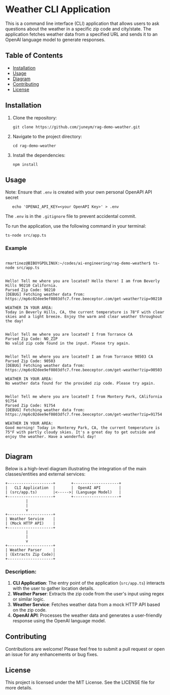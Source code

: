 # Weather CLI Application

This is a command line interface (CLI) application that allows users to ask questions about the weather in a specific zip code and city/state. The application fetches weather data from a specified URL and sends it to an OpenAI language model to generate responses.

## Table of Contents

- [Installation](#installation)
- [Usage](#usage)
- [Diagram](#diagram)
- [Contributing](#contributing)
- [License](#license)

## Installation

1. Clone the repository:
   ```
   git clone https://github.com/juneym/rag-demo-weather.git
   ```

2. Navigate to the project directory:
   ```
   cd rag-demo-weather
   ```

3. Install the dependencies:
   ```
   npm install
   ```

## Usage


Note: Ensure that `.env` is created with your own personal OpenAPI API secret

```
   echo 'OPENAI_API_KEY=<your OpenAPI Key>' > .env
```

The `.env` is in the `.gitignore` file to prevent accidental commit.


To run the application, use the following command in your terminal:

```
ts-node src/app.ts 
```

### Example

```

rmartinez@BIBOYGPDLINUX:~/codes/ai-engineering/rag-demo-weather$ ts-node src/app.ts 


Hello! Tell me where you are located? Hello there! I am from Beverly Hills 90210 California.
Parsed Zip Code: 90210
[DEBUG] Fetching weather data from: https://mp6c02dee9ef0803dfc7.free.beeceptor.com/get-weather?zip=90210

WEATHER IN YOUR AREA:
Today in Beverly Hills, CA, the current temperature is 78°F with clear skies and a light breeze. Enjoy the warm and clear weather throughout the day!


Hello! Tell me where you are located? I from Torrance CA
Parsed Zip Code: NO_ZIP
No valid zip code found in the input. Please try again.


Hello! Tell me where you are located? I am from Torrance 90503 CA
Parsed Zip Code: 90503
[DEBUG] Fetching weather data from: https://mp6c02dee9ef0803dfc7.free.beeceptor.com/get-weather?zip=90503

WEATHER IN YOUR AREA:
No weather data found for the provided zip code. Please try again.


Hello! Tell me where you are located? I from Montery Park, CAlifornia 91754
Parsed Zip Code: 91754
[DEBUG] Fetching weather data from: https://mp6c02dee9ef0803dfc7.free.beeceptor.com/get-weather?zip=91754

WEATHER IN YOUR AREA: 
Good morning! Today in Monterey Park, CA, the current temperature is 75°F with partly cloudy skies. It's a great day to get outside and enjoy the weather. Have a wonderful day!


```


## Diagram

Below is a high-level diagram illustrating the integration of the main classes/entities and external services:

```plaintext
+--------------------+       +--------------------+
|   CLI Application  |       |  OpenAI API        |
| (src/app.ts)       |<----->| (Language Model)   |
+--------------------+       +--------------------+
         |
         |
         v
+--------------------+
| Weather Service    |
| (Mock HTTP API)    |
+--------------------+
         |
         |
         v
+--------------------+
| Weather Parser     |
| (Extracts Zip Code)|
+--------------------+
```

### Description:
1. **CLI Application**: The entry point of the application (`src/app.ts`) interacts with the user to gather location details.
2. **Weather Parser**: Extracts the zip code from the user's input using regex or similar logic.
3. **Weather Service**: Fetches weather data from a mock HTTP API based on the zip code.
4. **OpenAI API**: Processes the weather data and generates a user-friendly response using the OpenAI language model.

## Contributing

Contributions are welcome! Please feel free to submit a pull request or open an issue for any enhancements or bug fixes.

## License

This project is licensed under the MIT License. See the LICENSE file for more details.